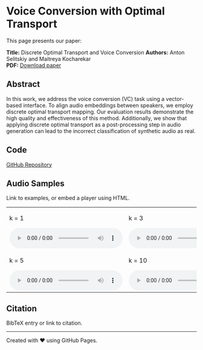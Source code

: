 # Voice Conversion with Optimal Transport

This page presents our paper:

**Title:** Discrete Optimal Transport and Voice Conversion
**Authors:** Anton Selitskiy and Maitreya Kocharekar  
**PDF:** [Download paper](paper.pdf)

## Abstract
In this work, we address the voice conversion (VC) task using
a vector-based interface. To align audio embeddings between speakers,
we employ discrete optimal transport mapping. Our evaluation results
demonstrate the high quality and effectiveness of this method. Additionally,
we show that applying discrete optimal transport as a post-processing step
in audio generation can lead to the incorrect classification of synthetic
audio as real.

## Code
[GitHub Repository](https://github.com/anton-selitskiy/dotvc)

## Audio Samples
Link to examples, or embed a player using HTML.

<table>
  <tr>
    <td>
      <p>k = 1</p>
      <audio controls>
        <source src="audio/60_60/converted_audio_1_60_60/19-227-0072._19_to_1455.wav" type="audio/wav">
        Your browser does not support the audio element.
      </audio>
    </td>
    <td>
      <p>k = 3</p>
      <audio controls>
        <source src="audio/60_60/converted_audio_3_60_60/19-227-0072._19_to_1455.wav" type="audio/wav">
        Your browser does not support the audio element.
      </audio>
    </td>
    <td>
      <p>k = 4</p>
      <audio controls>
        <source src="audio/60_60/converted_audio_4_60_60/19-227-0072._19_to_1455.wav" type="audio/wav">
        Your browser does not support the audio element.
      </audio>
    </td>
  </tr>
  <tr>
    <td>
      <p>k = 5</p>
      <audio controls>
        <source src="audio/60_60/converted_audio_5_60_60/19-227-0072._19_to_1455.wav" type="audio/wav">
        Your browser does not support the audio element.
      </audio>
    </td>
    <td>
      <p>k = 10</p>
      <audio controls>
        <source src="audio/60_60/converted_audio_10_60_60/19-227-0072._19_to_1455.wav" type="audio/wav">
        Your browser does not support the audio element.
      </audio>
    </td>
    <td>
      <p>k = 40</p>
      <audio controls>
        <source src="audio/60_60/converted_audio_40_60_60/19-227-0072._19_to_1455.wav" type="audio/wav">
        Your browser does not support the audio element.
      </audio>
    </td>
  </tr>
</table>


## Citation
BibTeX entry or link to citation.

---
Created with ❤️ using GitHub Pages.
